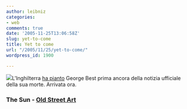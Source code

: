 ```yaml
---
author: leibniz
categories:
- web
comments: true
date: '2005-11-25T13:06:58Z'
slug: yet-to-come
title: Yet to come
url: "/2005/11/25/yet-to-come/"
wordpress_id: 1900

---
```

![](http://www.oldstreetart.com/images/George%20Best.gif)L'Inghilterra [ha pianto](http://www.thesun.co.uk/article/0,,2-2005540795,00.html) George Best prima ancora della notizia ufficiale della sua morte. Arrivata ora.  


### The Sun - [Old Street Art](http://www.oldstreetart.com/george.htm)

### 

### 

### 
